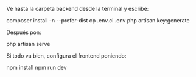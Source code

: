 Ve hasta la carpeta backend desde la terminal y escribe:

composer install -n --prefer-dist
cp .env.ci .env
php artisan key:generate

Después pon:

php artisan serve

Si todo va bien, configura el frontend poniendo:

npm install
npm run dev



